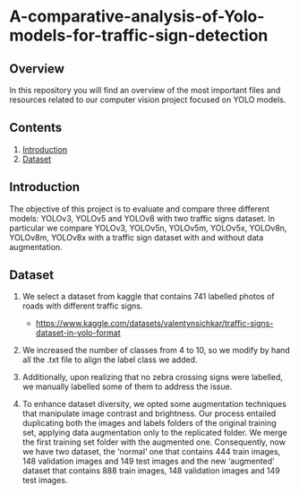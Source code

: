 # A-comparative-analysis-of-Yolo-models-for-traffic-sign-detection

## Overview
In this repository you will find an overview of the most important files and resources related to our computer vision project focused on YOLO models.

## Contents

1. [Introduction](#introduction)
2. [Dataset](#dataset)

## Introduction 
The objective of this project is to evaluate and compare three different models: YOLOv3, YOLOv5 and YOLOv8 with two traffic signs dataset. In particular we compare YOLOv3, YOLOv5n, YOLOv5m, YOLOv5x, YOLOv8n, YOLOv8m, YOLOv8x with a traffic sign dataset with and without data augmentation. 

## Dataset
1. We select a dataset from kaggle that contains 741 labelled photos of roads with different traffic signs.
   -  https://www.kaggle.com/datasets/valentynsichkar/traffic-signs-dataset-in-yolo-format

2. We increased the number of classes from 4 to 10, so we modify by hand all the .txt file to align the label class we added.

4. Additionally, upon realizing that no zebra crossing signs were labelled, we manually labelled some of them to address the issue.

6. To enhance dataset diversity, we opted some augmentation techniques that manipulate image contrast and brightness. Our process entailed duplicating both the images and labels folders of the original training set, applying data augmentation only to the replicated folder. We merge the first training set folder with the augmented one. Consequently, now we have two dataset, the ‘normal’ one that contains 444 train images, 148 validation images and 149 test images and the new ‘augmented’ dataset that contains 888 train images, 148 validation images and 149 test images. 



